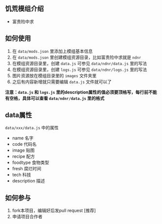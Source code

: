 ## 饥荒模组介绍

- 富贵险中求

## 如何使用

1. 在 `data/mods.json` 里添加上模组基本信息
2. 在 `data/mods.json` 里创建模组资源目录，比如富贵险中求就是 `ndnr`
3. 在模组资源目录里，创建 `data.js` 可参见 `data/ndnr/data.js` 里的写法
4. 在模组资源目录里，创建 `logs.js` 可参见 `data/ndnr/logs.js` 里的写法
5. 图片资源放在模组目录里的 `images` 文件夹里
6. 之后有内容新增就只需要编辑 `data.js` 文件就可以了

**注意：`data.js` 和 `logs.js` 里的description属性的值必须要顶格写，每行前不能有空格，具体可以查看 `data/ndnr/data.js` 里的格式**

## data属性

`data/xxx/data.js` 中的属性

- name 名字
- code 代码名
- image 贴图
- recipe 配方
- foodtype 食物类型
- fresh 腐烂时间
- tech 科技
- description 描述

## 如何参与

1. fork本项目，编辑好后发pull request [推荐]
2. 申请项目合作者